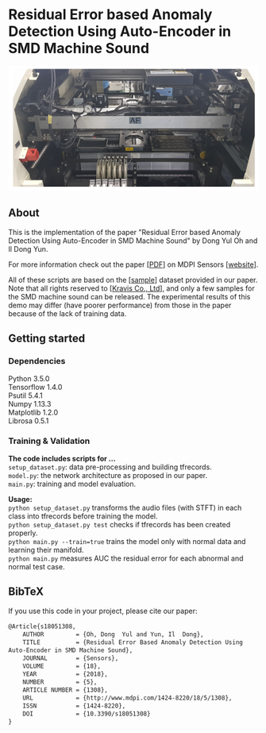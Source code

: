 # Residual Error based Anomaly Detection Using Auto-Encoder in SMD Machine Sound

![](__pycache__/SMD.PNG?raw=true)

## About

This is the implementation of the paper "Residual Error based Anomaly Detection Using Auto-Encoder in SMD Machine Sound" by Dong Yul Oh and Il Dong Yun. 

For more information check out the paper [[PDF](http://www.mdpi.com/1424-8220/18/5/1308/pdf)] on MDPI Sensors [[website](http://www.mdpi.com/1424-8220/18/5/1308)].

All of these scripts are based on the [[sample](http://www.mdpi.com/1424-8220/18/5/1308/s1)] dataset provided in our paper. Note that all rights reserved to [[Kravis Co., Ltd](http://www.crevis.co.kr/eng/main/main.php)], and only a few samples for the SMD machine sound can be released. The experimental results of this demo may differ (have poorer performance) from those in the paper because of the lack of training data.

## Getting started

### Dependencies

Python 3.5.0\
Tensorflow 1.4.0\
Psutil 5.4.1\
Numpy 1.13.3\
Matplotlib 1.2.0\
Librosa 0.5.1

### Training & Validation

**The code includes scripts for ...**\
`setup_dataset.py`: data pre-processing and building tfrecords.\
`model.py`: the network architecture as proposed in our paper.\
`main.py`: training and model evaluation.

**Usage:**\
`python setup_dataset.py` transforms the audio files (with STFT) in each class into tfrecords before training the model.\
`python setup_dataset.py test` checks if tfrecords has been created properly.\
`python main.py --train=true` trains the model only with normal data and learning their manifold.\
`python main.py` measures AUC the residual error for each abnormal and normal test case.


## BibTeX 

If you use this code in your project, please cite our paper:

```
@Article{s18051308,
    AUTHOR         = {Oh, Dong  Yul and Yun, Il  Dong},
    TITLE          = {Residual Error Based Anomaly Detection Using Auto-Encoder in SMD Machine Sound},
    JOURNAL        = {Sensors},
    VOLUME         = {18},
    YEAR           = {2018},
    NUMBER         = {5},
    ARTICLE NUMBER = {1308},
    URL            = {http://www.mdpi.com/1424-8220/18/5/1308},
    ISSN           = {1424-8220},
    DOI            = {10.3390/s18051308}
}
```





